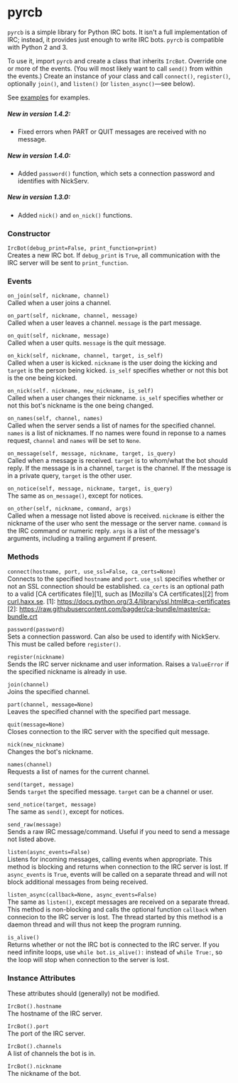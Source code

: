 # pyrcb
`pyrcb` is a simple library for Python IRC bots. It isn't a full implementation
of IRC; instead, it provides just enough to write IRC bots. `pyrcb` is
compatible with Python 2 and 3.

To use it, import `pyrcb` and create a class that inherits `IrcBot`. Override
one or more of the events. (You will most likely want to call `send()` from
within the events.) Create an instance of your class and call `connect()`,
`register()`, optionally `join()`, and `listen()` (or `listen_async()`—see
below).

See [examples](examples) for examples.

##### New in version 1.4.2:
* Fixed errors when PART or QUIT messages are received with no message.

##### New in version 1.4.0:
* Added `password()` function, which sets a connection password and identifies
  with NickServ.

##### New in version 1.3.0:
* Added `nick()` and `on_nick()` functions.

### Constructor
`IrcBot(debug_print=False, print_function=print)`  
Creates a new IRC bot. If `debug_print` is `True`, all communication with the
IRC server will be sent to `print_function`.

### Events
`on_join(self, nickname, channel)`  
Called when a user joins a channel.

`on_part(self, nickname, channel, message)`  
Called when a user leaves a channel. `message` is the part message.

`on_quit(self, nickname, message)`  
Called when a user quits. `message` is the quit message.

`on_kick(self, nickname, channel, target, is_self)`  
Called when a user is kicked. `nickname` is the user doing the kicking and
`target` is the person being kicked. `is_self` specifies whether or not this
bot is the one being kicked.

`on_nick(self. nickname, new_nickname, is_self)`  
Called when a user changes their nickname. `is_self` specifies whether or not
this bot's nickname is the one being changed.

`on_names(self, channel, names)`  
Called when the server sends a list of names for the specified channel. `names`
is a list of nicknames. If no names were found in reponse to a names request,
`channel` and `names` will be set to `None`.

`on_message(self, message, nickname, target, is_query)`  
Called when a message is received. `target` is to whom/what the bot should
reply. If the message is in a channel, `target` is the channel. If the message
is in a private query, `target` is the other user.

`on_notice(self, message, nickname, target, is_query)`  
The same as `on_message()`, except for notices.

`on_other(self, nickname, command, args)`  
Called when a message not listed above is received. `nickname` is either the
nickname of the user who sent the message or the server name. `command` is the
IRC command or numeric reply. `args` is a list of the message's arguments,
including a trailing argument if present.

### Methods
`connect(hostname, port, use_ssl=False, ca_certs=None)`  
Connects to the specified `hostname` and `port`. `use_ssl` specifies whether or
not an SSL connection should be established. `ca_certs` is an optional path to
a valid [CA certificates file][1], such as [Mozilla's CA certificates][2] from
[curl.haxx.se](http://curl.haxx.se/docs/caextract.html).
[1]: https://docs.python.org/3.4/library/ssl.html#ca-certificates
[2]: https://raw.githubusercontent.com/bagder/ca-bundle/master/ca-bundle.crt

`password(password)`  
Sets a connection password. Can also be used to identify with NickServ. This
must be called before `register()`.

`register(nickname)`  
Sends the IRC server nickname and user information. Raises a `ValueError` if
the specified nickname is already in use.

`join(channel)`  
Joins the specified channel.

`part(channel, message=None)`  
Leaves the specified channel with the specified part message.

`quit(message=None)`  
Closes connection to the IRC server with the specified quit message.

`nick(new_nickname)`  
Changes the bot's nickname.

`names(channel)`  
Requests a list of names for the current channel.

`send(target, message)`  
Sends `target` the specified message. `target` can be a channel or user.

`send_notice(target, message)`  
The same as `send()`, except for notices.

`send_raw(message)`  
Sends a raw IRC message/command. Useful if you need to send a message not
listed above.

`listen(async_events=False)`  
Listens for incoming messages, calling events when appropriate. This method is
blocking and returns when connection to the IRC server is lost. If
`async_events` is `True`, events will be called on a separate thread and will
not block additional messages from being received.

`listen_async(callback=None, async_events=False)`  
The same as `listen()`, except messages are received on a separate thread. This
method is non-blocking and calls the optional function `callback` when
connecion to the IRC server is lost. The thread started by this method is a
daemon thread and will thus not keep the program running.

`is_alive()`  
Returns whether or not the IRC bot is connected to the IRC server. If you need
infinite loops, use `while bot.is_alive():` instead of `while True:`, so the
loop will stop when connection to the server is lost.

### Instance Attributes
These attributes should (generally) not be modified.

`IrcBot().hostname`  
The hostname of the IRC server.

`IrcBot().port`  
The port of the IRC server.

`IrcBot().channels`  
A list of channels the bot is in.

`IrcBot().nickname`  
The nickname of the bot.
